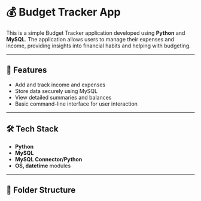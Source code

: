 # 💰 Budget Tracker App

This is a simple Budget Tracker application developed using **Python** and **MySQL**. The application allows users to manage their expenses and income, providing insights into financial habits and helping with budgeting.

---

## 🚀 Features

- Add and track income and expenses
- Store data securely using MySQL
- View detailed summaries and balances
- Basic command-line interface for user interaction

---

## 🛠️ Tech Stack

- **Python**
- **MySQL**
- **MySQL Connector/Python**
- **OS, datetime** modules

---

## 📂 Folder Structure


